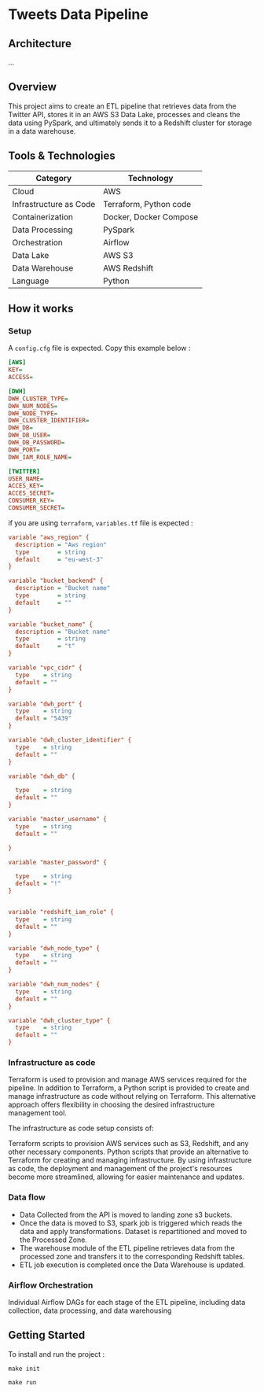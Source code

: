 # Tweets Data Pipeline

## Architecture
... 

## Overview

This project aims to create an ETL pipeline that retrieves data from the Twitter API, stores it in an AWS S3 Data Lake, processes and cleans the data using PySpark, and ultimately sends it to a Redshift cluster for storage in a data warehouse.

## Tools & Technologies

| Category                | Technology                 |
|-------------------------|----------------------------|
| Cloud                   | AWS                        |
| Infrastructure as Code  | Terraform, Python code     |
| Containerization        | Docker, Docker Compose     |
| Data Processing         | PySpark                    |
| Orchestration           | Airflow                    |
| Data Lake               | AWS S3                     |
| Data Warehouse          | AWS Redshift               |
| Language                | Python                     |



## How it works 

### Setup 

A `config.cfg` file is expected. Copy this example below : 

```ini
[AWS]  
KEY=
ACCESS=

[DWH]
DWH_CLUSTER_TYPE=
DWH_NUM_NODES=
DWH_NODE_TYPE=
DWH_CLUSTER_IDENTIFIER=
DWH_DB=
DWH_DB_USER=
DWH_DB_PASSWORD=
DWH_PORT=
DWH_IAM_ROLE_NAME=

[TWITTER] 
USER_NAME=
ACCES_KEY=
ACCES_SECRET=
CONSUMER_KEY=
CONSUMER_SECRET= 
```
if you are using `terraform`, `variables.tf` file is expected : 

```ini
variable "aws_region" {
  description = "Aws region"
  type        = string
  default     = "eu-west-3"
}

variable "bucket_backend" {
  description = "Bucket name"
  type        = string
  default     = ""
}

variable "bucket_name" {
  description = "Bucket name"
  type        = string
  default     = "t"
}

variable "vpc_cidr" {
  type    = string
  default = ""
}

variable "dwh_port" {
  type    = string
  default = "5439"
}

variable "dwh_cluster_identifier" {
  type    = string
  default = ""
}

variable "dwh_db" {

  type    = string
  default = ""
}

variable "master_username" {
  type    = string
  default = ""

}

variable "master_password" {

  type    = string
  default = "!"
}


variable "redshift_iam_role" {
  type    = string
  default = ""
}

variable "dwh_node_type" {
  type    = string
  default = ""
}

variable "dwh_num_nodes" {
  type    = string
  default = ""
}

variable "dwh_cluster_type" {
  type    = string
  default = ""
}

```

### Infrastructure as code 

Terraform is used to provision and manage AWS services required for the pipeline. In addition to Terraform, a Python script is provided to create and manage infrastructure as code without relying on Terraform. This alternative approach offers flexibility in choosing the desired infrastructure management tool.

The infrastructure as code setup consists of:

Terraform scripts to provision AWS services such as S3, Redshift, and any other necessary components.
Python scripts that provide an alternative to Terraform for creating and managing infrastructure.
By using infrastructure as code, the deployment and management of the project's resources become more streamlined, allowing for easier maintenance and updates.

### Data flow 
- Data Collected from the API is moved to landing zone s3 buckets.
- Once the data is moved to S3, spark job is triggered which reads the data and apply transformations. Dataset is repartitioned and moved to the Processed Zone. 
- The warehouse module of the ETL pipeline retrieves data from the processed zone and transfers it to the corresponding Redshift tables.
- ETL job execution is completed once the Data Warehouse is updated.

### Airflow Orchestration
Individual Airflow DAGs for each stage of the ETL pipeline, including data collection, data processing, and data warehousing

## Getting Started
To install and run the project : 

`make init`

`make run`
